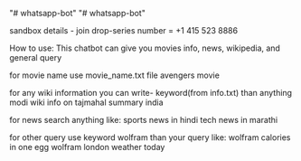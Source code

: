 "# whatsapp-bot" 
"# whatsapp-bot" 

sandbox details - join drop-series
number = +1 415 523 8886


How to use:
This chatbot can give you movies info, news, wikipedia, and general query


for movie name use movie_name.txt file
    avengers movie

for any wiki information you can write- keyword(from info.txt) than anything
      modi wiki
      info on tajmahal
      summary india


for news search anything like:
    sports news in hindi
    tech news in marathi
    
for other query use keyword wolfram than your query like:
    wolfram calories in one egg
    wolfram london weather today

